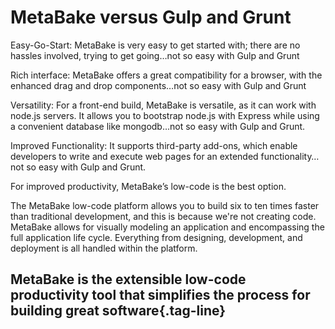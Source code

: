 # MetaBake versus Gulp and Grunt

Easy-Go-Start: MetaBake is very easy to get started with; there are no hassles involved, trying to get going…not so easy with Gulp and Grunt

Rich interface: MetaBake offers a great compatibility for a browser, with the enhanced drag and drop components…not so easy with Gulp and Grunt

Versatility: For a front-end build, MetaBake is versatile, as it can work with node.js servers. It allows you to bootstrap node.js with Express while using a convenient database like mongodb…not so easy with Gulp and Grunt.

Improved Functionality: It supports third-party add-ons, which enable developers to write and execute web pages for an extended functionality…not so easy with Gulp and Grunt.

For improved productivity, MetaBake’s low-code is the best option.

The MetaBake low-code platform allows you to build six to ten times faster than traditional development, and this is because we're not creating code. MetaBake allows for visually modeling an application and encompassing the full application life cycle. Everything from designing, development, and deployment is all handled within the platform.

## MetaBake is the extensible low-code productivity tool that simplifies the process for building great software{.tag-line}